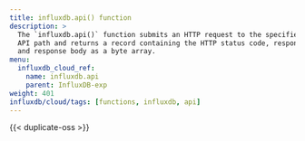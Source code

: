 ```yaml
---
title: influxdb.api() function
description: >
  The `influxdb.api()` function submits an HTTP request to the specified InfluxDB
  API path and returns a record containing the HTTP status code, response headers,
  and response body as a byte array.
menu:
  influxdb_cloud_ref:
    name: influxdb.api
    parent: InfluxDB-exp
weight: 401
influxdb/cloud/tags: [functions, influxdb, api]
---
```


{{< duplicate-oss >}}